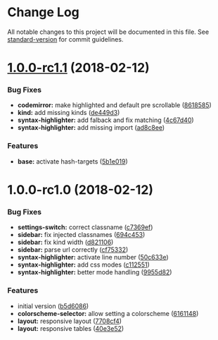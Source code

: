 # Change Log

All notable changes to this project will be documented in this file. See [standard-version](https://github.com/conventional-changelog/standard-version) for commit guidelines.

<a name="1.0.0-rc1.1"></a>
# [1.0.0-rc1.1](https://github.com/sinnerschrader/esdoc-custom-theme/compare/v1.0.0-rc1.0...v1.0.0-rc1.1) (2018-02-12)


### Bug Fixes

* **codemirror:** make highlighted and default pre scrollable ([8618585](https://github.com/sinnerschrader/esdoc-custom-theme/commit/8618585))
* **kind:** add missing kinds ([de449d3](https://github.com/sinnerschrader/esdoc-custom-theme/commit/de449d3))
* **syntax-highlighter:** add falback and fix matching ([4c67d40](https://github.com/sinnerschrader/esdoc-custom-theme/commit/4c67d40))
* **syntax-highlighter:** add missing import ([ad8c8ee](https://github.com/sinnerschrader/esdoc-custom-theme/commit/ad8c8ee))


### Features

* **base:** activate hash-targets ([5b1e019](https://github.com/sinnerschrader/esdoc-custom-theme/commit/5b1e019))



<a name="1.0.0-rc1.0"></a>
# 1.0.0-rc1.0 (2018-02-12)


### Bug Fixes

* **settings-switch:** correct classname ([c7369ef](https://github.com/sinnerschrader/esdoc-custom-theme/commit/c7369ef))
* **sidebar:** fix injected classnames ([694c453](https://github.com/sinnerschrader/esdoc-custom-theme/commit/694c453))
* **sidebar:** fix kind width ([d821106](https://github.com/sinnerschrader/esdoc-custom-theme/commit/d821106))
* **sidebar:** parse url correctly ([cf75332](https://github.com/sinnerschrader/esdoc-custom-theme/commit/cf75332))
* **syntax-highlighter:** activate line number ([50c633e](https://github.com/sinnerschrader/esdoc-custom-theme/commit/50c633e))
* **syntax-highlighter:** add css modes ([c112551](https://github.com/sinnerschrader/esdoc-custom-theme/commit/c112551))
* **syntax-highlighter:** better mode handling ([9955d82](https://github.com/sinnerschrader/esdoc-custom-theme/commit/9955d82))


### Features

* initial version ([b5d6086](https://github.com/sinnerschrader/esdoc-custom-theme/commit/b5d6086))
* **colorscheme-selector:** allow setting a colorscheme ([6161148](https://github.com/sinnerschrader/esdoc-custom-theme/commit/6161148))
* **layout:** responsive layout ([7708cf4](https://github.com/sinnerschrader/esdoc-custom-theme/commit/7708cf4))
* **layout:** responsive tables ([40e3e52](https://github.com/sinnerschrader/esdoc-custom-theme/commit/40e3e52))
